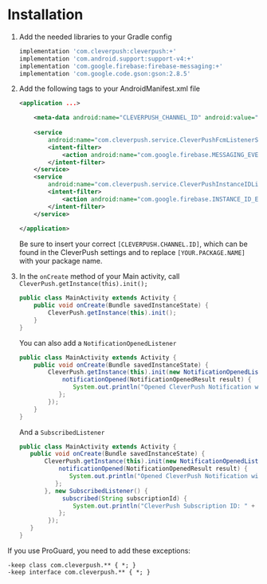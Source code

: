 # Installation

1. Add the needed libraries to your Gradle config

   ```groovy
   implementation 'com.cleverpush:cleverpush:+'
   implementation 'com.android.support:support-v4:+'
   implementation 'com.google.firebase:firebase-messaging:+'
   implementation 'com.google.code.gson:gson:2.8.5'
   ```

2. Add the following tags to your AndroidManifest.xml file

   ```xml
   <application ...>

       <meta-data android:name="CLEVERPUSH_CHANNEL_ID" android:value="[CLEVERPUSH.CHANNEL.ID]" />
    
       <service
           android:name="com.cleverpush.service.CleverPushFcmListenerService">
           <intent-filter>
               <action android:name="com.google.firebase.MESSAGING_EVENT" />
           </intent-filter>
       </service>
       <service
           android:name="com.cleverpush.service.CleverPushInstanceIDListenerService">
           <intent-filter>
               <action android:name="com.google.firebase.INSTANCE_ID_EVENT" />
           </intent-filter>
       </service>
    
   </application>
   ```

   Be sure to insert your correct `[CLEVERPUSH.CHANNEL.ID]`, which can be found in the CleverPush settings and to replace `[YOUR.PACKAGE.NAME]` with your package name.

3. In the `onCreate` method of your Main activity, call `CleverPush.getInstance(this).init();`

   ```java
   public class MainActivity extends Activity {
       public void onCreate(Bundle savedInstanceState) {
           CleverPush.getInstance(this).init();
       }
   }
   ```


   You can also add a `NotificationOpenedListener`


   ```java
   public class MainActivity extends Activity {
       public void onCreate(Bundle savedInstanceState) {
           CleverPush.getInstance(this).init(new NotificationOpenedListener() {
               notificationOpened(NotificationOpenedResult result) {
                  System.out.println("Opened CleverPush Notification with URL: " + result.getNotification().getUrl());
              };
           });
       }
   }
   ```


   And a `SubscribedListener`


   ```java
   public class MainActivity extends Activity {
      public void onCreate(Bundle savedInstanceState) {
          CleverPush.getInstance(this).init(new NotificationOpenedListener() {
              notificationOpened(NotificationOpenedResult result) {
                 System.out.println("Opened CleverPush Notification with URL: " + result.getNotification().getUrl());
             };
          }, new SubscribedListener() {
               subscribed(String subscriptionId) {
                  System.out.println("CleverPush Subscription ID: " + subscriptionId);
              };
           });
      }
   }
   ```


If you use ProGuard, you need to add these exceptions:

```
-keep class com.cleverpush.** { *; }
-keep interface com.cleverpush.** { *; }
```
